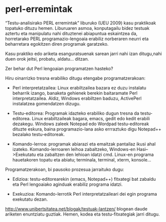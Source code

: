 # perl-erremintak

“Testu-analisirako PERL erremintak” liburuko (UEU 2009) kasu praktikoak topatuko dituzu hemen. Liburuaren asmoa, konputagailu bidez testuak aztertu eta manipulatu nahi dituztenei abiapuntua eskaintzea da, horretarako PERL programazio-lengoaia erabiliz norberaren neurri eta beharretara egokitzen diren programak garatzeko.

Kasu praktiko edo ariketa esanguratsuenak sarean jarri nahi izan ditugu,nahi duen orok jeitsi, probatu, aldatu… ditzan. 

Zer behar dut Perl lengoaian programatzen hasteko?

Hiru oinarrizko tresna erabiliko ditugu etengabe programatzerakoan:

* Perl interpretatzailea: Linux erabiltzailea bazara ez duzu instalatu beharrik  izango, banaketa gehienek berekin baitaramate Perl interpretatzailea. Aldiz, Windows erabiltzen baduzu, ActivePerl instalatzea gomendatzen dizugu.

* Testu-editorea: Programak idazteko erabiliko dugun tresna da testu-editorea. Linux erabiltzaileak bagara, emacs, gedit edo kedit erabili dezakegu. Windows zaleek Notepad edo Wordpad testu-editoreak dituzte eskura, baina programazio-lana asko errraztuko digu Notepad++ bezalako testu-editoreak.

* Komando-lerroa: programak abiarazi eta emaitzak pantailaz ikusi ahal izateko. Komando-lerroaren leihoa zabaltzeko, Windows-en Hasi–>Exekutatu eta zabaltzen den lehioan idatzi cmd. Linux-en programa hauetakoren topatu eta abiatu; terminala, terminal, xterm, konsole…

Programatzerakoan, bi pausoko prozesua jarraituko dugu:

* Edizioa: testu-editorearekin (emacs, Notepad++) fitxategi bat zabaldu eta Perl lengoaiako aginduak erabiliz programa idatzi.

* Exekuzioa: Komando-lerrotik Perl interpretatzaileari dei egin programa exekutatu dezan.


http://www.unibertsitatea.net/blogak/testuak-lantzen/ blogean daude ariketen enuntziatu guztiak. Hemen, kodea eta testu-fitxategiak jarri ditugu.
